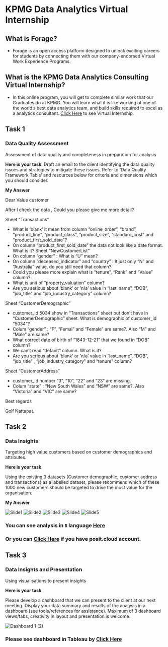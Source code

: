 # KPMG Data Analytics Virtual Internship

## What is Forage?
- Forage is an open access platform designed to unlock exciting careers for students by connecting them with our company-endorsed Virtual Work Experience Programs.

## What is the KPMG Data Analytics Consulting Virtual Internship?
- In this online program, you will get to complete similar work that our Graduates do at KPMG. You will learn what it is like working at one of the world’s best data analytics team, and build skills required to excel as a analytics consultant. [Click Here](https://www.theforage.com/virtual-internships/theme/m7W4GMqeT3bh9Nb2c/KPMG-Data-Analytics-Virtual-Internship) to see Virtual Internship.

## Task 1
### Data Quality Assessment
Assessment of data quality and completeness in preparation for analysis

**Here is your task**:
Draft an email to the client identifying the data quality issues and strategies to mitigate these issues. Refer to ‘Data Quality Framework Table’ and resources below for criteria and dimensions which you should consider.

**My Answer**

Dear Value customer

After I check the data , Could you please give me more detail?

Sheet “Transactions”
-	What is ‘blank’ it mean from column “online_order”, “brand”, “product_line”,  “product_class”, “product_size”, “standard_cost” and  “product_first_sold_date”?
-	On column “product_first_sold_date” the data not look like a date format. What is it? 
Sheet “NewCustomerList”
-	On column “gender” :  What is “U” mean?
-	On column “deceased_indicator” and “country” : It just only “N” and “Australia” value, do you still need that column?
-	Could you please more explain what is “tenure”, “Rank” and “Value” column?
-	What is unit of “property_valuation” column?
-	 Are you serious about ‘blank’ or ’n/a’ value in “last_name”, “DOB”, “job_title” and “job_industry_category” column?

Sheet “CustomerDemographic”
-	customer_id 5034 show in “Transactions” sheet but don’t have in “CustomerDemographic” sheet. What is demographic of customer_id “5034”?
-	Colum “gender” : “F”, “Femal” and “Female” are same?. Also “M” and “Male” are same?
-	What correct date of birth of “1843-12-21” that we found in “DOB” column?
-	We can’t read “default” column. What is it?
-	 Are you serious about ‘blank’ or ’n/a’ value in “last_name”, “DOB”, “job_title” , “job_industry_category” and “tenure” column?

Sheet “CustomerAddress”
-	customer_id number “3”, “10”, “22” and “23” are missing.
-	Colum “state” : “New South Wales” and “NSW” are same?. Also “Victoria” and “VIC” are same?

Best regards

Golf Nattapat.

## Task 2

### Data Insights

Targeting high value customers based on customer demographics and attributes.

**Here is your task**

Using the existing 3 datasets (Customer demographic, customer address and transactions) as a labelled dataset, please recommend which of these 1000 new customers should be targeted to drive the most value for the organisation. 

**My Answer**

![Slide1](https://user-images.githubusercontent.com/77894515/232273276-1cbe48f2-f808-4714-b85b-c26a13c584fd.PNG)
![Slide2](https://user-images.githubusercontent.com/77894515/232273279-ea563217-9361-45cb-98bd-7ff1efb286b2.PNG)
![Slide3](https://user-images.githubusercontent.com/77894515/232273283-fb28cf04-75e6-4698-82b2-9d894dfa857c.PNG)
![Slide4](https://user-images.githubusercontent.com/77894515/232273291-da16632c-f1c9-4fa9-b08e-afa8001be0d5.PNG)
![Slide5](https://user-images.githubusercontent.com/77894515/232273293-41da0dff-60ef-4f6d-b02c-4a3df7504e4b.PNG)

### You can see analysis in `R` language  [Here](https://github.com/golfung/Training/blob/main/KPMG_Data_Analytics_Virtual_Internship/Module_2_RAnalysis/KPMG_Analysis.R)
### Or you can [Click Here](https://posit.cloud/content/5189441) if you have posit.cloud account.

## Task 3

### Data Insights and Presentation

Using visualisations to present insights

**Here is your task**

Please develop a dashboard that we can present to the client at our next meeting. Display your data summary and results of the analysis in a dashboard (see tools/references for assistance).  Maximum of 3 dashboard views/tabs, creativity in layout and presentation is welcome.

![Dashboard 1 (2)](https://user-images.githubusercontent.com/77894515/232277388-c8f7001c-cca5-43e3-a4e6-585861e534da.png)

### Please see dashboard in Tableau by [Click Here](https://public.tableau.com/views/SprocketCentral_16737863115910/Dashboard1?:language=en-US&:display_count=n&:origin=viz_share_link)  
